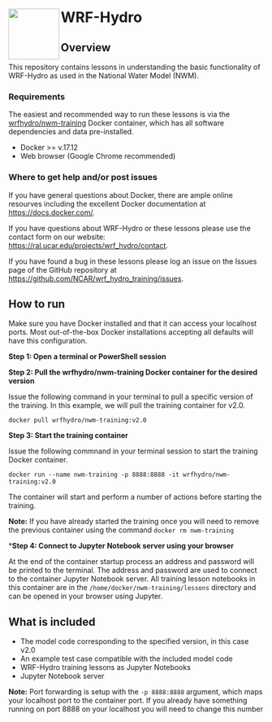 #  WRF-Hydro <img src="https://ral.ucar.edu/sites/default/files/public/wrf_hydro_symbol_logo_2017_09_150pxby63px.png" width=100 align="left" />

## Overview
This repository contains lessons in understanding the basic functionality of WRF-Hydro as used in the National Water Model (NWM).

### Requirements
The easiest and recommended way to run these lessons is via the [wrfhydro/nwm-training](https://cloud.docker.com/u/wrfhydro/repository/docker/wrfhydro/nwm-training) Docker container, which has all software dependencies and data pre-installed.

* Docker >= v.17.12
* Web browser (Google Chrome recommended)

### Where to get help and/or post issues
If you have general questions about Docker, there are ample online resourves including the excellent Docker documentation at https://docs.docker.com/.

If you have questions about WRF-Hydro or these lessons please use the contact form on our website: https://ral.ucar.edu/projects/wrf_hydro/contact. 

If you have found a bug in these lessons please log an issue on the Issues page of the GitHub repository at https://github.com/NCAR/wrf_hydro_training/issues.


## How to run
Make sure you have Docker installed and that it can access your localhost ports. Most out-of-the-box Docker installations accepting all defaults will have this configuration.

**Step 1: Open a terminal or PowerShell session**

**Step 2: Pull the wrfhydro/nwm-training Docker container for the desired version**

Issue the following command in your terminal to pull a specific version of the training. In this example, we will pull the training container for v2.0.

`docker pull wrfhydro/nwm-training:v2.0`

**Step 3: Start the training container**

Issue the following commnand in your terminal session to start the training Docker container.

`docker run --name nwm-training -p 8888:8888 -it wrfhydro/nwm-training:v2.0`

The container will start and perform a number of actions before starting the training. 

**Note:** If you have already started the training once you will need to remove the previous container using the command `docker rm nwm-training`

***Step 4: Connect to Jupyter Notebook server using your browser**

At the end of the container startup process an address and password will be printed to the terminal. The address and password are used to connect to the container Jupyter Notebook server. All training lesson notebooks in this container are in the `/home/docker/nwm-training/lessons` directory and can be opened in your browser using Jupyter.

## What is included

* The model code corresponding to the specified version, in this case v2.0
* An example test case compatible with the included model code
* WRF-Hydro training lessons as Jupyter Notebooks
* Jupyter Notebook server

**Note:** Port forwarding is setup with the `-p 8888:8888` argument, which maps your localhost port to the container port. If you already have something running on port 8888 on your localhost you will need to change this number
